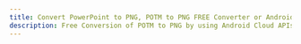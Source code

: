 ---title: Convert PowerPoint to PNG, POTM to PNG FREE Converter or Android SDKdescription: Free Conversion of POTM to PNG by using Android Cloud APIs & SDKs. Also Create, Edit & Render Microsoft Word & OpenOffice documents in the Cloud.---